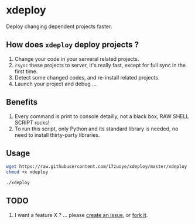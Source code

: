 xdeploy
============================
Deploy changing dependent projects faster.


How does `xdeploy` deploy projects ?
----------------------------
1. Change your code in your serveral related projects.
2. `rsync` these projects to server, it's really fast, except for full sync in the first time.
3. Detect some changed codes, and re-install related projects.
4. Launch your project and debug ...

Benefits
----------------------------
1. Every command is print to console detailly, not a black box, RAW SHELL SCRIPT rocks!
2. To run this script, only Python and its standard library is needed, no need to install thirty-party libraries.


Usage
----------------------------
```bash
wget https://raw.githubusercontent.com/17zuoye/xdeploy/master/xdeploy
chmod +x xdeploy

./xdeploy
```


TODO
----------------------------
1. I want a feature X ? ... please [create an issue](https://github.com/17zuoye/xdeploy/issues), or [fork it](https://github.com/17zuoye/xdeploy/).
